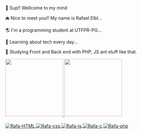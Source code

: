 🚀 Sup!! Wellcome to my mind

🚘  Nice to meet you!! My name is Rafael Elbl...

🌎  I'm a programming student at UTFPR-PG...

🌊  Learning about tech every day...

🌌  Studying Front and Back end with PHP, JS ant stuff like that.

<div align="left">
  <a href="https://github.com/rafael-elbl">
  <img height="180em" src="https://github-readme-stats.vercel.app/api?username=rafael-elbl&show_icons=true&theme=algolia&include_all_commits=true&count_private=true"/>
  <img height="180em" src="https://github-readme-stats.vercel.app/api/top-langs/?username=rafael-elbl&layout=compact&langs_count=7&theme=algolia"/>
</div>

<div style="display: inline_block"><br>
  <img align="center" alt="Rafa-HTML" src="https://img.shields.io/badge/HTML5-E34F26?style=for-the-badge&logo=html5&logoColor=white">
  <img align="center" alt="Rafa-css" src="https://img.shields.io/badge/CSS3-1572B6?style=for-the-badge&logo=css3&logoColor=white">
  <img align="center" alt="Rafa-js" src="https://img.shields.io/badge/JavaScript-323330?style=for-the-badge&logo=javascript&logoColor=F7DF1E">
  <img align="center" alt="Rafa-c" src="https://img.shields.io/badge/C-00599C?style=for-the-badge&logo=c&logoColor=white">
  <img align="center" alt="Rafa-php" src="https://img.shields.io/badge/PHP-777BB4?style=for-the-badge&logo=php&logoColor=white">
</div>
